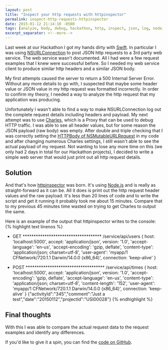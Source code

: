 ```yaml
---
layout: post
title: "Inspect your http requests with httpinspector"
permalink: inspect-http-requests-httpinspector
date: 2015-01-12 21:14:10 -0500
tags: [analyze, body, debug, hackathon, http, inspect, json, log, node, node.js, payload, request, swift]
excerpt_separator: <!--more-->
---
```

Last week at our Hackathon I got my hands dirty with [Swift][swift]. In particular I was using [NSURLConnection][nsurlconnection] to post JSON http requests to a 3rd party web service. The web service wasn't documented. All I had were a few request examples that I knew were successful before. So I needed my web service client to produce similar http headers and a similar JSON body.

My first attempts caused the server to return a 500 Internal Server Error. Without any more details to go with, I suspected that maybe some header value or JSON value in my http request was formatted incorrectly. In order to confirm my theory, I needed a way to analyze the http request that my application was producing.

Unfortunately I wasn't able to find a way to make NSURLConnection log out the complete request details including headers and payload. My next attempt was to use [Charles][charles], which is a Proxy that can be used to debug HTTP traffic. I was able to see all header values, but for some reason the JSON payload (raw body) was empty. After double and triple checking that I was correctly setting the [HTTPBody of NSMutableURLRequest][nsmutableurlrequest] in my code and after changing numerous Charles settings, I still wasn't able to see the actual payload of my request. Not wanting to lose any more time on this (we only had 2 days in total for our Hackathon projects), I decided to write a simple web server that would just print out all http request details.
<!--more-->
## Solution

And that's how [httpinspector][httpinspector] was born. It's using [Node.js][nodejs] and is really as straight-forward as it can be. All it does is print out the http request header values and the raw payload. It's less than 20 lines of code and to write the script and get it running it probably took me about 15 minutes. Compare that to my previous 45 minutes time wasted on trying to get Charles to output the same.

Here is an example of the output that httpinspector writes to the console:
{% highlight text linenos %}
* GET ************************************
/service/api/users
{ host: 'localhost:5000',
  accept: 'application/json',
  version: '1.0',
  'accept-language': 'en-us',
  'accept-encoding': 'gzip, deflate',
  'content-type': 'application/json; charset=utf-8',
  'user-agent': 'myapp/1 CFNetwork/720.1.1 Darwin/14.0.0 (x86_64)',
  connection: 'keep-alive' }

* POST ************************************
/service/api/times
{ host: 'localhost:5000',
  accept: 'application/json',
  version: '1.0',
  'accept-encoding': 'gzip, deflate',
  'accept-language': 'en-us',
  'content-type': 'application/json; charset=utf-8',
  'content-length': '152',
  'user-agent': 'myapp/1 CFNetwork/720.1.1 Darwin/14.0.0 (x86_64)',
  connection: 'keep-alive' }
{"activityId":"345","comment":"Just a test","date":"20150112","projectId":"USI00028"}
{% endhighlight %}

## Final thoughts

With this I was able to compare the actual request data to the request examples and identify any differences.

If you'd like to give it a spin, you can find the [code on GitHub][code].

[swift]: https://developer.apple.com/swift/
[nsurlconnection]: https://developer.apple.com/library/mac/documentation/Cocoa/Reference/Foundation/Classes/NSURLConnection_Class/index.html#//apple_ref/occ/clm/NSURLConnection/sendAsynchronousRequest:queue:completionHandler:
[charles]: http://www.charlesproxy.com/
[nsmutableurlrequest]: https://developer.apple.com/library/ios/documentation/Cocoa/Reference/Foundation/Classes/NSMutableURLRequest_Class/index.html#//apple_ref/occ/instp/NSMutableURLRequest/HTTPBody
[httpinspector]: https://github.com/ruhkopf/httpinspector
[nodejs]: http://nodejs.org/
[code]: https://github.com/ruhkopf/httpinspector